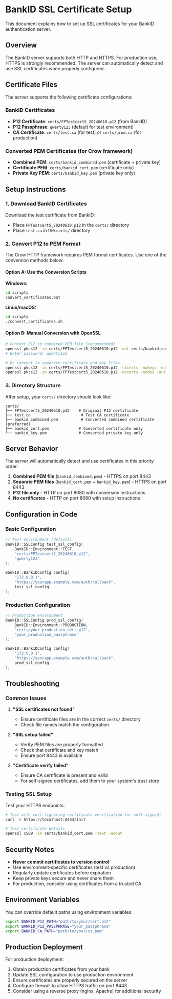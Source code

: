 # BankID SSL Certificate Setup

This document explains how to set up SSL certificates for your BankID authentication server.

## Overview

The BankID server supports both HTTP and HTTPS. For production use, HTTPS is strongly recommended. The server can automatically detect and use SSL certificates when properly configured.

## Certificate Files

The server supports the following certificate configurations:

### BankID Certificates
- **P12 Certificate**: `certs/FPTestcert5_20240610.p12` (from BankID)
- **P12 Passphrase**: `qwerty123` (default for test environment)
- **CA Certificate**: `certs/test.ca` (for test) or `certs/prod.ca` (for production)

### Converted PEM Certificates (for Crow framework)
- **Combined PEM**: `certs/bankid_combined.pem` (certificate + private key)
- **Certificate PEM**: `certs/bankid_cert.pem` (certificate only)
- **Private Key PEM**: `certs/bankid_key.pem` (private key only)

## Setup Instructions

### 1. Download BankID Certificates

Download the test certificate from BankID:
- Place `FPTestcert5_20240610.p12` in the `certs/` directory
- Place `test.ca` in the `certs/` directory

### 2. Convert P12 to PEM Format

The Crow HTTP framework requires PEM format certificates. Use one of the conversion methods below:

#### Option A: Use the Conversion Scripts

**Windows:**
```cmd
cd scripts
convert_certificates.bat
```

**Linux/macOS:**
```bash
cd scripts
./convert_certificates.sh
```

#### Option B: Manual Conversion with OpenSSL

```bash
# Convert P12 to combined PEM file (recommended)
openssl pkcs12 -in certs/FPTestcert5_20240610.p12 -out certs/bankid_combined.pem -nodes
# Enter password: qwerty123

# Or convert to separate certificate and key files
openssl pkcs12 -in certs/FPTestcert5_20240610.p12 -clcerts -nokeys -out certs/bankid_cert.pem
openssl pkcs12 -in certs/FPTestcert5_20240610.p12 -nocerts -nodes -out certs/bankid_key.pem
```

### 3. Directory Structure

After setup, your `certs/` directory should look like:

```
certs/
├── FPTestcert5_20240610.p12    # Original P12 certificate
├── test.ca                      # Test CA certificate
├── bankid_combined.pem          # Converted combined certificate (preferred)
├── bankid_cert.pem             # Converted certificate only
└── bankid_key.pem              # Converted private key only
```

## Server Behavior

The server will automatically detect and use certificates in this priority order:

1. **Combined PEM file** (`bankid_combined.pem`) - HTTPS on port 8443
2. **Separate PEM files** (`bankid_cert.pem` + `bankid_key.pem`) - HTTPS on port 8443
3. **P12 file only** - HTTP on port 8080 with conversion instructions
4. **No certificates** - HTTP on port 8080 with setup instructions

## Configuration in Code

### Basic Configuration
```cpp
// Test environment (default)
BankID::SSLConfig test_ssl_config(
    BankID::Environment::TEST,
    "certs/FPTestcert5_20240610.p12",
    "qwerty123"
);

BankID::BankIDConfig config(
    "172.0.0.1",
    "https://yourapp.example.com/auth/callback",
    test_ssl_config
);
```

### Production Configuration
```cpp
// Production environment
BankID::SSLConfig prod_ssl_config(
    BankID::Environment::PRODUCTION,
    "certs/your_production_cert.p12",
    "your_production_passphrase"
);

BankID::BankIDConfig config(
    "172.0.0.1",
    "https://yourapp.example.com/auth/callback",
    prod_ssl_config
);
```

## Troubleshooting

### Common Issues

1. **"SSL certificates not found"**
   - Ensure certificate files are in the correct `certs/` directory
   - Check file names match the configuration

2. **"SSL setup failed"**
   - Verify PEM files are properly formatted
   - Check that certificate and key match
   - Ensure port 8443 is available

3. **"Certificate verify failed"**
   - Ensure CA certificate is present and valid
   - For self-signed certificates, add them to your system's trust store

### Testing SSL Setup

Test your HTTPS endpoints:

```bash
# Test with curl (ignoring certificate verification for self-signed)
curl -k https://localhost:8443/init

# Test certificate details
openssl x509 -in certs/bankid_cert.pem -text -noout
```

## Security Notes

- **Never commit certificates to version control**
- Use environment-specific certificates (test vs production)
- Regularly update certificates before expiration
- Keep private keys secure and never share them
- For production, consider using certificates from a trusted CA

## Environment Variables

You can override default paths using environment variables:

```bash
export BANKID_P12_PATH="path/to/your/cert.p12"
export BANKID_P12_PASSPHRASE="your_passphrase"
export BANKID_CA_PATH="path/to/your/ca.pem"
```

## Production Deployment

For production deployment:

1. Obtain production certificates from your bank
2. Update SSL configuration to use production environment
3. Ensure certificates are properly secured on the server
4. Configure firewall to allow HTTPS traffic on port 8443
5. Consider using a reverse proxy (nginx, Apache) for additional security
